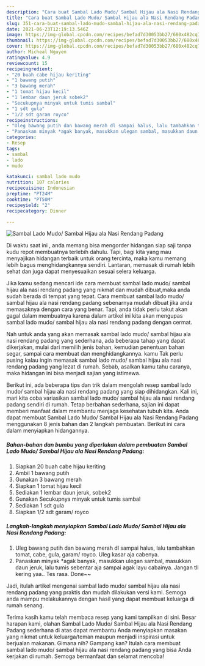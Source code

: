 ```yaml
---
description: "Cara buat Sambal Lado Mudo/ Sambal Hijau ala Nasi Rendang Padang yang nikmat Untuk Jualan"
title: "Cara buat Sambal Lado Mudo/ Sambal Hijau ala Nasi Rendang Padang yang nikmat Untuk Jualan"
slug: 351-cara-buat-sambal-lado-mudo-sambal-hijau-ala-nasi-rendang-padang-yang-nikmat-untuk-jualan
date: 2021-06-23T12:19:13.546Z
image: https://img-global.cpcdn.com/recipes/befad7d30053bb27/680x482cq70/sambal-lado-mudo-sambal-hijau-ala-nasi-rendang-padang-foto-resep-utama.jpg
thumbnail: https://img-global.cpcdn.com/recipes/befad7d30053bb27/680x482cq70/sambal-lado-mudo-sambal-hijau-ala-nasi-rendang-padang-foto-resep-utama.jpg
cover: https://img-global.cpcdn.com/recipes/befad7d30053bb27/680x482cq70/sambal-lado-mudo-sambal-hijau-ala-nasi-rendang-padang-foto-resep-utama.jpg
author: Micheal Nguyen
ratingvalue: 4.9
reviewcount: 15
recipeingredient:
- "20 buah cabe hijau keriting"
- "1 bawang putih"
- "3 bawang merah"
- "1 tomat hijau kecil"
- "1 lembar daun jeruk sobek2"
- "Secukupnya minyak untuk tumis sambal"
- "1 sdt gula"
- "1/2 sdt garam royco"
recipeinstructions:
- "Uleg bawang putih dan bawang merah dl sampai halus, lalu tambahkan tomat, cabe, gula, garam/ royco. Uleg kasar aja cabenya."
- "Panaskan minyak *agak banyak, masukkan ulegan sambal, masukkan daun jeruk, lalu tumis sebentar aja sampai agak layu cabainya. Jangan tll kering yaa.. Tes rasa. Done~~"
categories:
- Resep
tags:
- sambal
- lado
- mudo

katakunci: sambal lado mudo 
nutrition: 107 calories
recipecuisine: Indonesian
preptime: "PT24M"
cooktime: "PT50M"
recipeyield: "2"
recipecategory: Dinner

---
```



![Sambal Lado Mudo/ Sambal Hijau ala Nasi Rendang Padang](https://img-global.cpcdn.com/recipes/befad7d30053bb27/680x482cq70/sambal-lado-mudo-sambal-hijau-ala-nasi-rendang-padang-foto-resep-utama.jpg)

Di waktu  saat ini , anda memang bisa mengorder hidangan siap saji tanpa kudu repot membuatnya terlebih dahulu. Tapi, bagi kita yang mau menyajikan hidangan terbaik untuk orang tercinta, maka kamu memang lebih bagus menghidangkannya sendiri. Lantaran, memasak di rumah lebih sehat dan juga dapat menyesuaikan sesuai selera keluarga.

Jika kamu sedang mencari ide cara membuat sambal lado mudo/ sambal hijau ala nasi rendang padang yang nikmat dan mudah dibuat,maka anda sudah berada di tempat yang tepat. Cara membuat sambal lado mudo/ sambal hijau ala nasi rendang padang  sebenarnya mudah dibuat jika anda memasaknya dengan cara yang benar. Tapi, anda tidak perlu takut akan gagal dalam membuatnya 
karena dalam artikel ini kita akan mengupas sambal lado mudo/ sambal hijau ala nasi rendang padang dengan cermat.  



Nah untuk anda yang akan memasak sambal lado mudo/ sambal hijau ala nasi rendang padang yang sederhana, ada beberapa tahap yang dapat dikerjakan, mulai dari memilih jenis bahan, kemudian penentuan bahan segar, sampai cara membuat dan menghidangkannya. kamu Tak perlu pusing kalau ingin memasak sambal lado mudo/ sambal hijau ala nasi rendang padang yang lezat di rumah. Sebab, asalkan kamu  tahu caranya, maka hidangan ini bisa menjadi sajian yang istimewa.

Berikut ini, ada beberapa tips dan trik dalam mengolah resep sambal lado mudo/ sambal hijau ala nasi rendang padang yang siap dihidangkan. Kali ini, mari kita coba variasikan sambal lado mudo/ sambal hijau ala nasi rendang padang sendiri di rumah. Tetap berbahan sederhana, sajian ini dapat memberi manfaat dalam membantu menjaga kesehatan tubuh kita. Anda dapat membuat Sambal Lado Mudo/ Sambal Hijau ala Nasi Rendang Padang menggunakan 8 jenis bahan dan 2 langkah pembuatan. Berikut ini cara dalam menyiapkan hidangannya.

<!--inarticleads1-->

##### Bahan-bahan dan bumbu yang diperlukan dalam pembuatan Sambal Lado Mudo/ Sambal Hijau ala Nasi Rendang Padang:

1. Siapkan 20 buah cabe hijau keriting
1. Ambil 1 bawang putih
1. Gunakan 3 bawang merah
1. Siapkan 1 tomat hijau kecil
1. Sediakan 1 lembar daun jeruk, sobek2
1. Gunakan Secukupnya minyak untuk tumis sambal
1. Sediakan 1 sdt gula
1. Siapkan 1/2 sdt garam/ royco




<!--inarticleads2-->

##### Langkah-langkah menyiapkan Sambal Lado Mudo/ Sambal Hijau ala Nasi Rendang Padang:

1. Uleg bawang putih dan bawang merah dl sampai halus, lalu tambahkan tomat, cabe, gula, garam/ royco. Uleg kasar aja cabenya.
1. Panaskan minyak *agak banyak, masukkan ulegan sambal, masukkan daun jeruk, lalu tumis sebentar aja sampai agak layu cabainya. Jangan tll kering yaa.. Tes rasa. Done~~




Jadi, itulah artikel mengenai  sambal lado mudo/ sambal hijau ala nasi rendang padang  yang praktis dan mudah dilakukan versi kami. Semoga anda mampu melakukannya dengan hasil yang dapat membuat keluarga di rumah senang. 

Terima kasih kamu telah membaca resep yang kami tampilkan di sini. Besar harapan kami, olahan  Sambal Lado Mudo/ Sambal Hijau ala Nasi Rendang Padang sederhana di atas dapat membantu Anda menyiapkan masakan yang nikmat untuk keluarga/teman maupun menjadi inspirasi untuk berjualan makanan. Gimana nih? Gampang kan? Itulah cara membuat sambal lado mudo/ sambal hijau ala nasi rendang padang yang bisa Anda kerjakan di rumah. Semoga bermanfaat dan selamat mencoba!

